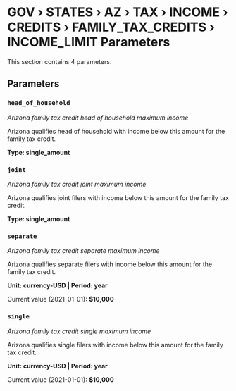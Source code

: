# GOV › STATES › AZ › TAX › INCOME › CREDITS › FAMILY_TAX_CREDITS › INCOME_LIMIT Parameters

This section contains 4 parameters.

## Parameters

### `head_of_household`
*Arizona family tax credit head of household maximum income*

Arizona qualifies head of household with income below this amount for the family tax credit.

**Type: single_amount**


### `joint`
*Arizona family tax credit joint maximum income*

Arizona qualifies joint filers with income below this amount for the family tax credit.

**Type: single_amount**


### `separate`
*Arizona family tax credit separate maximum income*

Arizona qualifies separate filers with income below this amount for the family tax credit.

**Unit: currency-USD | Period: year**

Current value (2021-01-01): **$10,000**


### `single`
*Arizona family tax credit single maximum income*

Arizona qualifies single filers with income below this amount for the family tax credit.

**Unit: currency-USD | Period: year**

Current value (2021-01-01): **$10,000**

